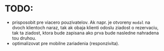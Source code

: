 # TODO:
- prisposobit pre viacero pouzivatelov. Ak napr. je otvoreny `modal` na dvoch klientoch naraz, tak ak obaja klienti odoslu ziadost o rezervaciu, tak ta ziadost, ktora bude zapisana ako prva bude nasledne nahradena tou druhou.
- optimalizovat pre mobilne zariadenia (responzivita).